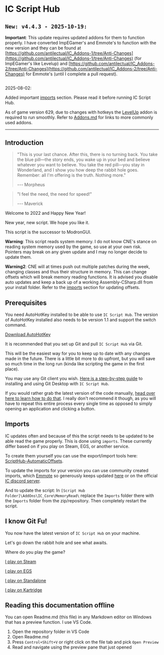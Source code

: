# IC Script Hub
## ``New: v4.4.3 - 2025-10-19:``
**Important**: This update requires updated addons for them to function properly. I have converted ImpEGamer's and Emmote's to function with the new version and they can be found at [https://github.com/antilectual/IC_Addons-1/tree/Anti-Changes](https://github.com/antilectual/IC_Addons-1/tree/Anti-Changes) (for ImpEGamer's like Levelup) and [https://github.com/antilectual/IC_Addons-2/tree/Anti-Changes](https://github.com/antilectual/IC_Addons-2/tree/Anti-Changes) for Emmote's (until I complete a pull request).

##
2025-08-02:  

Added important [imports](#imports) section. Please read it before running IC Script Hub.

As of game version 629, due to changes with hotkeys the [LevelUp](https://github.com/imp444/IC_Addons/tree/main/IC_BrivGemFarm_LevelUp_Extra) addon is required to run smoothly. Refer to [Addons.md](Addons.md) for links to more commonly used addons.

---  
## Introduction

> "This is your last chance. After this, there is no turning back. You take the blue pill—the story ends, you wake up in your bed and believe whatever you want to believe. You take the red pill—you stay in Wonderland, and I show you how deep the rabbit hole goes. Remember: all I'm offering is the truth. Nothing more." 
>  
> --- Morpheus 


> "I feel the need, the need for speed!"
> 
> --- Maverick

Welcome to 2022 and Happy New Year!  

New year, new script. We hope you like it.   
  
This script is the successor to ModronGUI.

**Warning**:
This script reads system memory. I do not know CNE's stance on reading system memory used by the game, so use at your own risk. Pointers may break on any given update and I may no longer decide to update them.

**Warning2**:
CNE will at times push out multiple patches during the week, changing classes and thus their structure in memory. This can change offsets which will break memory reading functions. It is advised you disable auto updates and keep a back up of a working Assembly-CSharp.dll from your install folder. Refer to the [imports](#imports) section for updating offsets.

## Prerequisites

You need AutoHotKey installed to be able to use `IC Script Hub`. The version of AutoHotKey installed also needs to be version 1.1 and support the switch command. 

[Download AutoHotKey](https://www.autohotkey.com/)

It is recommended that you set up Git and pull `IC Script Hub` via Git. 

This will be the easiest way for you to keep up to date with any changes made in the future. There is a little bit more to do upfront, but you will save so much time in the long run (kinda like scripting the game in the first place).

You may use any Git client you wish. [Here is a step-by-step guide](docfiles/getting-started-with-ic-script-hub-using-git.md) to installing and using Git Desktop with `IC Script Hub`.

If you would rather grab the latest version of the code manually, [head over here to learn how to do that](docfiles/getting-started-with-ic-script-hub-using-zip.md). I really don't recommend it though, as you will have to repeat this entire process every single time as opposed to simply opening an application and clicking a button.

## Imports

IC updates often and because of this the script needs to be updated to be able read the game properly. This is done using `imports`. These currently differ based on if you play on Steam, EGS, or another service.

To create them yourself you can use the export/import tools here: [ScriptHub-AutomaticOffsets](https://github.com/antilectual/ScriptHub-AutomaticOffsets).

To update the imports for your version you can use community created imports, which [Emmote](https://github.com/Emmotes) so generously keeps updated [here](https://github.com/Emmotes/ic_scripting_imports) or on the official [IC discord server](https://discord.com/invite/idlechampions/).

And to update the script:
In `[Script Hub Folder]\AddOns\IC_Core\MemoryRead\` replace the `Imports` folder there with the `Imports` folder from the zip/repository. Then completely restart the script.

## I know Git Fu!

You now have the latest version of `IC Script Hub` on your machine.

Let's go down the rabbit hole and see what awaits.

Where do you play the game?

[I play on Steam](docfiles/using-ic-script-hub-with-steam.md) 

[I play on EGS](docfiles/using-ic-script-hub-with-egs.md)

[I play on Standalone](docfiles/using-ic-script-hub-with-standalone.md)

[I play on Kartridge](docfiles/using-ic-script-hub-with-kartridge.md)

## Reading this documentation offline

You can open Readme.md (this file) in any Markdown editor on Windows that has a preview function. I use VS Code. 

1. Open the repository folder in VS Code
2. Open Readme.md
3. Press `Control+Shift+V` or right click on the file tab and pick `Open Preview`
4. Read and navigate using the preview pane that just opened



